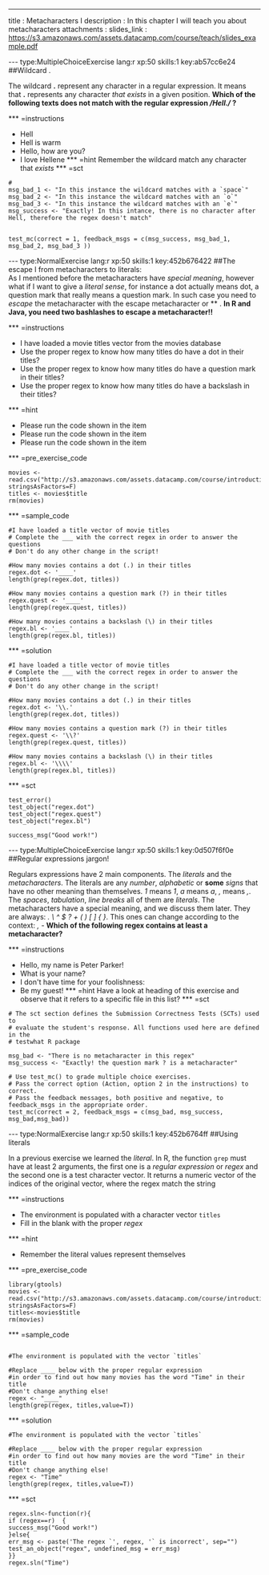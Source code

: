 ---
title       : Metacharacters I
description : In this chapter I will teach you about metacharacters
attachments :
  slides_link : https://s3.amazonaws.com/assets.datacamp.com/course/teach/slides_example.pdf

--- type:MultipleChoiceExercise lang:r xp:50 skills:1 key:ab57cc6e24
##Wildcard .

The wildcard **.** represent any character in a regular expression. It means that **.** represents any character *that exists* in a given position. **Which of the following texts does not match with the regular expression */Hell./*   ?**

*** =instructions
- Hell
- Hell is warm
- Hello, how are you?
- I love Hellene
*** =hint
Remember the wildcard match any character that *exists*
*** =sct
```{r}
#
msg_bad_1 <- "In this instance the wildcard matches with a `space`"
msg_bad_2 <- "In this instance the wildcard matches with an `o`"
msg_bad_3 <- "In this instance the wildcard matches with an `e`"
msg_success <- "Exactly! In this intance, there is no character after Hell, therefore the regex doesn't match"


test_mc(correct = 1, feedback_msgs = c(msg_success, msg_bad_1, msg_bad_2, msg_bad_3 )) 
```

--- type:NormalExercise lang:r xp:50 skills:1 key:452b676422
##The escape I from metacharacters to literals: \
As I mentioned before the metacharacters have *special meaning*, however what if I want to give a *literal sense*, for instance a dot actually means dot, a question mark that really means a question mark. In such case you need to *escape* the metacharacter with the escape metacharacter or *\* . **In R and Java, you need two bashlashes to escape a metacharacter!!**

*** =instructions
- I have loaded a movie titles vector from the movies database
- Use the proper regex to know how many titles do have a dot in their titles? 
- Use the proper regex to know how many titles do have a question mark in their titles? 
- Use the proper regex to know how many titles do have a backslash in their titles? 


*** =hint
- Please run the code shown in the item
- Please run the code shown in the item
- Please run the code shown in the item

*** =pre_exercise_code
```{r}
movies <- read.csv("http://s3.amazonaws.com/assets.datacamp.com/course/introduction_to_r/movies.csv", stringsAsFactors=F)
titles <- movies$title
rm(movies)
```
*** =sample_code
```{r}
#I have loaded a title vector of movie titles
# Complete the ___ with the correct regex in order to answer the questions
# Don't do any other change in the script!

#How many movies contains a dot (.) in their titles
regex.dot <- '____'
length(grep(regex.dot, titles))

#How many movies contains a question mark (?) in their titles
regex.quest <- '____'
length(grep(regex.quest, titles))

#How many movies contains a backslash (\) in their titles
regex.bl <- '____'
length(grep(regex.bl, titles))

```

*** =solution
```{r}
#I have loaded a title vector of movie titles
# Complete the ___ with the correct regex in order to answer the questions
# Don't do any other change in the script!

#How many movies contains a dot (.) in their titles
regex.dot <- '\\.'
length(grep(regex.dot, titles))

#How many movies contains a question mark (?) in their titles
regex.quest <- '\\?'
length(grep(regex.quest, titles))

#How many movies contains a backslash (\) in their titles
regex.bl <- '\\\\'
length(grep(regex.bl, titles))

```

*** =sct
```{r}
test_error()
test_object("regex.dot")
test_object("regex.quest")
test_object("regex.bl")

success_msg("Good work!")
```
--- type:MultipleChoiceExercise lang:r xp:50 skills:1 key:0d507f6f0e
##Regular expressions jargon!

Regulars expressions have 2 main components. The *literals* and the *metacharacters*. The literals are any *number*, *alphabetic* or **some** *signs* that have no other meaning than themselves. *1* means *1*, *a* means *a*, *,* means *,*. The *spaces*, *tabulation*, *line breaks* all of them are *literals*. The metacharacters have a special meaning, and we discuss them later. They are always: *.  \  ^  $  ?  +  ( )  [ ]  { }*. This ones can change according to the context: *, -*
**Which of the following regex contains at least a metacharacter?**

*** =instructions
- Hello, my name is Peter Parker!
- What is your name?
- I don't have time for your foolishness: 
- Be my guest!
*** =hint
Have a look at heading of this exercise and observe that it refers to a specific file in this list?
*** =sct
```{r}
# The sct section defines the Submission Correctness Tests (SCTs) used to
# evaluate the student's response. All functions used here are defined in the 
# testwhat R package

msg_bad <- "There is no metacharacter in this regex"
msg_success <- "Exactly! the question mark ? is a metacharacter"

# Use test_mc() to grade multiple choice exercises. 
# Pass the correct option (Action, option 2 in the instructions) to correct.
# Pass the feedback messages, both positive and negative, to feedback_msgs in the appropriate order.
test_mc(correct = 2, feedback_msgs = c(msg_bad, msg_success, msg_bad,msg_bad)) 
```

--- type:NormalExercise lang:r xp:50 skills:1 key:452b6764ff
##Using literals

In a previous exercise we learned the *literal*. In R, the function `grep` must have at least 2 arguments, the first one is a *regular expression* or *regex* and the second one is a test character vector. It returns a numeric vector of the indices of the original vector, where the regex match the string

*** =instructions
- The environment is populated with a character vector `titles`
- Fill in the blank with the proper *regex*


*** =hint
- Remember the literal values represent themselves


*** =pre_exercise_code
```{r}
library(gtools)
movies <- read.csv("http://s3.amazonaws.com/assets.datacamp.com/course/introduction_to_r/movies.csv", stringsAsFactors=F)
titles<-movies$title
rm(movies)

```
*** =sample_code
```{r}

#The environment is populated with the vector `titles`

#Replace ____ below with the proper regular expression 
#in order to find out how many movies has the word "Time" in their title
#Don't change anything else!
regex <- "____"
length(grep(regex, titles,value=T))

```

*** =solution
```{r}
#The environment is populated with the vector `titles`

#Replace ____ below with the proper regular expression
#in order to find out how many movies are the word "Time" in their title
#Don't change anything else!
regex <- "Time"
length(grep(regex, titles,value=T))

```

*** =sct
```{r}
regex.sln<-function(r){
if (regex==r)  {
success_msg("Good work!")
}else{
err_msg <- paste('The regex `', regex, '` is incorrect', sep="")
test_an_object("regex", undefined_msg = err_msg)
}}
regex.sln("Time")

```